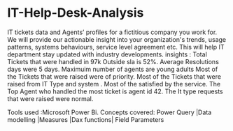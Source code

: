 # IT-Help-Desk-Analysis
IT tickets data and Agents’ profiles for a fictitious company you work for. We will provide our actionable insight into your organization's trends, usage patterns, systems behaviours, service level agreement etc. This will help  IT department stay updated with industry developments.
insights :
Total Tickets that were handled in 97k
Outside sla is 52%.
Average Resolutions days were 5 days.
Maximuim number of agents are young adults
Most of the Tickets that were raised were of priority.
Most of the Tickets that were raised from IT Type and system .
Most of the satisfied by the service.
The Top Agent who handled the most ticket is agent id 42.
The It type requests that were raised were normal.

Tools used :Microsoft Power Bi.
Concepts covered:
Power Query |Data modelling |Measures |Dax functions| Field Parameters
